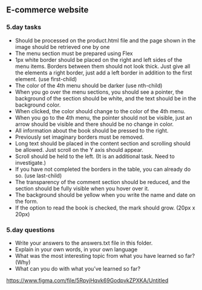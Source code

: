 ## E-commerce website

### 5.day tasks

* Should be processed on the product.html file and the page shown in the image should be retrieved one by one
* The menu section must be prepared using Flex
* 1px white border should be placed on the right and left sides of the menu items. Borders between them should not look thick. Just give all the elements a right border, just add a left border in addition to the first element. (use first-child)
* The color of the 4th menu should be darker (use nth-child)
* When you go over the menu sections, you should see a pointer, the background of the section should be white, and the text should be in the background color.
* When clicked, the color should change to the color of the 4th menu.
* When you go to the 4th menu, the pointer should not be visible, just an arrow should be visible and there should be no change in color.
* All information about the book should be pressed to the right.
* Previously set imaginary borders must be removed.
* Long text should be placed in the content section and scrolling should be allowed. Just scroll on the Y axis should appear.
* Scroll should be held to the left. (It is an additional task. Need to investigate.)
* If you have not completed the borders in the table, you can already do so. (use last-child)
* The transparency of the comment section should be reduced, and the section should be fully visible when you hover over it.
* The background should be yellow when you write the name and date on the form.
* If the option to read the book is checked, the mark should grow. (20px x 20px)

### 5.day questions

* Write your answers to the answers.txt file in this folder.
* Explain in your own words, in your own language
* What was the most interesting topic from what you have learned so far? (Why)
* What can you do with what you’ve learned so far?

https://www.figma.com/file/5RpyjHqvk69GodpvkZPXKA/Untitled



